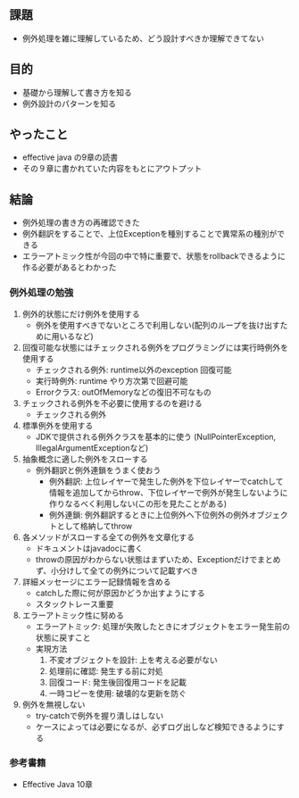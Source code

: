 ## 課題
- 例外処理を雑に理解しているため、どう設計すべきか理解できてない

## 目的
- 基礎から理解して書き方を知る
- 例外設計のパターンを知る

## やったこと
- effective java の9章の読書
- その９章に書かれていた内容をもとにアウトプット

## 結論
- 例外処理の書き方の再確認できた
- 例外翻訳をすることで、上位Exceptionを種別することで異常系の種別ができる
- エラーアトミック性が今回の中で特に重要で、状態をrollbackできるように作る必要があるとわかった

### 例外処理の勉強

1. 例外的状態にだけ例外を使用する
   - 例外を使用すべきでないところで利用しない(配列のループを抜け出すために用いるなど)
2. 回復可能な状態にはチェックされる例外をプログラミングには実行時例外を使用する
   - チェックされる例外: runtime以外のexception 回復可能
   - 実行時例外: runtime やり方次第で回避可能
   - Errorクラス: outOfMemoryなどの復旧不可なもの
3. チェックされる例外を不必要に使用するのを避ける
   - チェックされる例外
4. 標準例外を使用する
   - JDKで提供される例外クラスを基本的に使う (NullPointerException, IllegalArgumentExceptionなど)
5. 抽象概念に適した例外をスローする
    - 例外翻訳と例外連鎖をうまく使おう
        - 例外翻訳: 上位レイヤーで発生した例外を下位レイヤーでcatchして情報を追加してからthrow、下位レイヤーで例外が発生しないように作りなるべく利用しない(この形を見たことがある)
        - 例外連鎖: 例外翻訳するときに上位例外へ下位例外の例外オブジェクトとして格納してthrow
6. 各メソッドがスローする全ての例外を文章化する
    - ドキュメントはjavadocに書く
    - throwの原因がわからない状態はまずいため、Exceptionだけでまとめず、小分けして全ての例外について記載すべき
7. 詳細メッセージにエラー記録情報を含める
    - catchした際に何が原因かどうか出すようにする
    - スタックトレース重要
8. エラーアトミック性に努める
    - エラーアトミック: 処理が失敗したときにオブジェクトをエラー発生前の状態に戻すこと
    - 実現方法
        1. 不変オブジェクトを設計: 上を考える必要がない
        2. 処理前に確認: 発生する前に対処
        3. 回復コード: 発生後回復用コードを記載
        4. 一時コピーを使用: 破壊的な更新を防ぐ
9. 例外を無視しない
    - try-catchで例外を握り潰しはしない
    - ケースによっては必要になるが、必ずログ出しなど検知できるようにする

### 参考書籍

- Effective Java 10章
